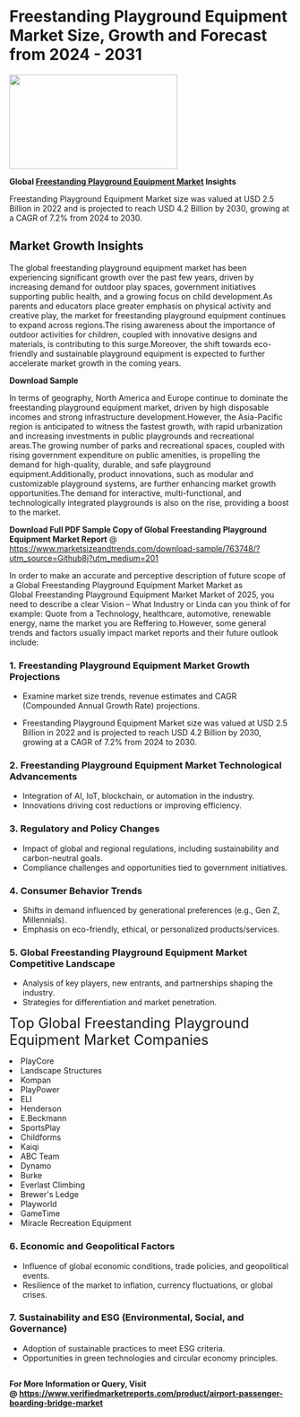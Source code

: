<H1>Freestanding Playground Equipment Market Size, Growth and Forecast from 2024 - 2031</H1><img class="aligncenter size-medium wp-image-584254" src="https://thirdeyenews.in/wp-content/uploads/2024/09/Global-Market-Research-300x168.jpeg" alt="" width="300" height="168" /><p><strong>Global&nbsp;<a href="https://www.marketsizeandtrends.com/download-sample/763748/?utm_source=Github8j?utm_medium=201">Freestanding Playground Equipment Market</a> Insights</strong></p><p>Freestanding Playground Equipment Market size was valued at USD 2.5 Billion in 2022 and is projected to reach USD 4.2 Billion by 2030, growing at a CAGR of 7.2% from 2024 to 2030.</p><p><h2>Market Growth Insights</h2> <p>The global freestanding playground equipment market has been experiencing significant growth over the past few years, driven by increasing demand for outdoor play spaces, government initiatives supporting public health, and a growing focus on child development.As parents and educators place greater emphasis on physical activity and creative play, the market for freestanding playground equipment continues to expand across regions.The rising awareness about the importance of outdoor activities for children, coupled with innovative designs and materials, is contributing to this surge.Moreover, the shift towards eco-friendly and sustainable playground equipment is expected to further accelerate market growth in the coming years.</p> <p><strong>Download Sample</strong></p> <p>In terms of geography, North America and Europe continue to dominate the freestanding playground equipment market, driven by high disposable incomes and strong infrastructure development.However, the Asia-Pacific region is anticipated to witness the fastest growth, with rapid urbanization and increasing investments in public playgrounds and recreational areas.The growing number of parks and recreational spaces, coupled with rising government expenditure on public amenities, is propelling the demand for high-quality, durable, and safe playground equipment.Additionally, product innovations, such as modular and customizable playground systems, are further enhancing market growth opportunities.The demand for interactive, multi-functional, and technologically integrated playgrounds is also on the rise, providing a boost to the market.<p><span class=""><strong>Download Full PDF Sample Copy of Global Freestanding Playground Equipment Market Report</strong> @ <a href="https://www.marketsizeandtrends.com/download-sample/763748/?utm_source=Github8j?utm_medium=201" target="_blank">https://www.marketsizeandtrends.com/download-sample/763748/?utm_source=Github8j?utm_medium=201</a></span></p><p>In order to make an accurate and perceptive description of future scope of a Global&nbsp;Freestanding Playground Equipment Market Market as Global&nbsp;Freestanding Playground Equipment Market Market of 2025, you need to describe a clear Vision &ndash; What Industry or Linda can you think of for example: Quote from a Technology, healthcare, automotive, renewable energy, name the market you are Reffering to.However, some general trends and factors usually impact market reports and their future outlook include:</p><h3>1.&nbsp;<strong>Freestanding Playground Equipment Market Growth Projections</strong></h3><ul><li>Examine market size trends, revenue estimates and CAGR (Compounded Annual Growth Rate) projections.</li><li><p>Freestanding Playground Equipment Market size was valued at USD 2.5 Billion in 2022 and is projected to reach USD 4.2 Billion by 2030, growing at a CAGR of 7.2% from 2024 to 2030.</p></li></ul><h3>2.&nbsp;<strong>Freestanding Playground Equipment Market Technological Advancements</strong></h3><ul><li>Integration of AI, IoT, blockchain, or automation in the industry.</li><li>Innovations driving cost reductions or improving efficiency.</li></ul><h3>3.&nbsp;<strong>Regulatory and Policy Changes</strong></h3><ul><li>Impact of global and regional regulations, including sustainability and carbon-neutral goals.</li><li>Compliance challenges and opportunities tied to government initiatives.</li></ul><h3>4.&nbsp;<strong>Consumer Behavior Trends</strong></h3><ul><li>Shifts in demand influenced by generational preferences (e.g., Gen Z, Millennials).</li><li>Emphasis on eco-friendly, ethical, or personalized products/services.</li></ul><h3>5.&nbsp;<strong>Global Freestanding Playground Equipment Market Competitive Landscape</strong></h3><ul><li>Analysis of key players, new entrants, and partnerships shaping the industry.</li><li>Strategies for differentiation and market penetration.</li></ul><p data-pm-slice="1 1 []"><span style="color: inherit; font-family: inherit; font-size: 25px;">Top Global Freestanding Playground Equipment Market Companies</span></p><div class="" data-test-id=""><p><li>PlayCore</li><li> Landscape Structures</li><li> Kompan</li><li> PlayPower</li><li> ELI</li><li> Henderson</li><li> E.Beckmann</li><li> SportsPlay</li><li> Childforms</li><li> Kaiqi</li><li> ABC Team</li><li> Dynamo</li><li> Burke</li><li> Everlast Climbing</li><li> Brewer's Ledge</li><li> Playworld</li><li> GameTime</li><li> Miracle Recreation Equipment</li></p></div><h3>6.&nbsp;<strong>Economic and Geopolitical Factors</strong></h3><ul><li>Influence of global economic conditions, trade policies, and geopolitical events.</li><li>Resilience of the market to inflation, currency fluctuations, or global crises.</li></ul><h3>7.&nbsp;<strong>Sustainability and ESG (Environmental, Social, and Governance)</strong></h3><ul><li>Adoption of sustainable practices to meet ESG criteria.</li><li>Opportunities in green technologies and circular economy principles.</li></ul><h2><strong style="font-size: 14px;">For More Information or Query, Visit @&nbsp;</strong><a style="background-color: #ffffff; font-size: 14px;" href="https://www.marketsizeandtrends.com/report/freestanding-playground-equipment-market/" target="_blank">https://www.verifiedmarketreports.com/product/airport-passenger-boarding-bridge-market</a></h2>